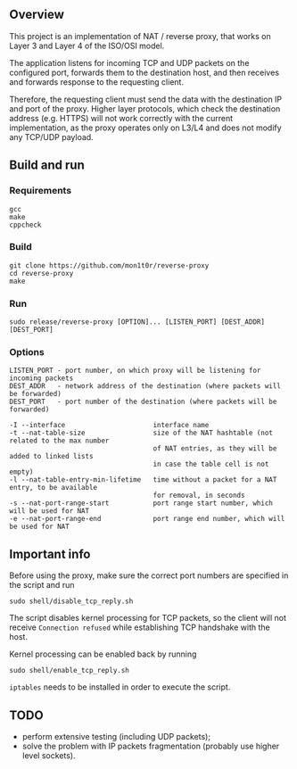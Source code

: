 ## Overview
This project is an implementation of NAT / reverse proxy, that works
on Layer 3 and Layer 4 of the ISO/OSI model.

The application listens for incoming TCP and UDP packets on the configured
port, forwards them to the destination host, and then receives and forwards
response to the requesting client.

Therefore, the requesting client must send the data with the destination IP and
port of the proxy. Higher layer protocols, which check the destination address
(e.g. HTTPS) will not work correctly with the current implementation, as the
proxy operates only on L3/L4 and does not modify any TCP/UDP payload.

## Build and run
### Requirements
```
gcc
make
cppcheck
```

### Build
```
git clone https://github.com/mon1t0r/reverse-proxy
cd reverse-proxy
make
```

### Run
```
sudo release/reverse-proxy [OPTION]... [LISTEN_PORT] [DEST_ADDR] [DEST_PORT]
```

### Options
```
LISTEN_PORT - port number, on which proxy will be listening for incoming packets
DEST_ADDR   - network address of the destination (where packets will be forwarded)
DEST_PORT   - port number of the destination (where packets will be forwarded)

-I --interface                      interface name
-t --nat-table-size                 size of the NAT hashtable (not related to the max number
                                    of NAT entries, as they will be added to linked lists
                                    in case the table cell is not empty)
-l --nat-table-entry-min-lifetime   time without a packet for a NAT entry, to be available
                                    for removal, in seconds
-s --nat-port-range-start           port range start number, which will be used for NAT
-e --nat-port-range-end             port range end number, which will be used for NAT
```

## Important info
Before using the proxy, make sure the correct port numbers are specified in the
script and run
```
sudo shell/disable_tcp_reply.sh
```
The script disables kernel processing for TCP packets, so the client will not
receive `Connection refused` while establishing TCP handshake with the host.

Kernel processing can be enabled back by running
```
sudo shell/enable_tcp_reply.sh
```

`iptables` needs to be installed in order to execute the script.

## TODO
 - perform extensive testing (including UDP packets);
 - solve the problem with IP packets fragmentation (probably use higher level
 sockets).
